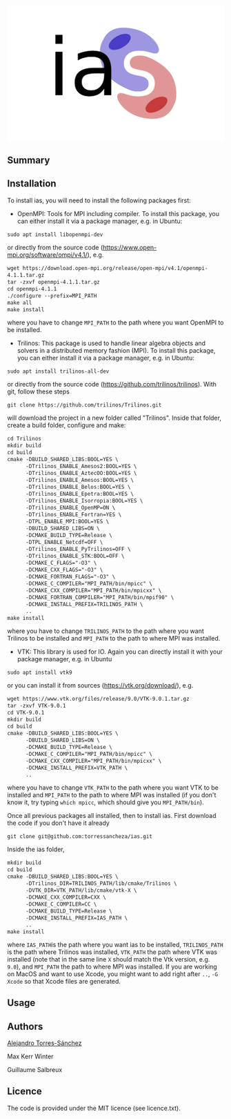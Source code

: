 ![](https://github.com/torressancheza/ias/blob/8f70080ec147af4698d7e8fa1d83c646e12b76ab/Other/Images/ias.png)

## Summary


## Installation

To install ias, you will need to install the following packages first:  
* OpenMPI: Tools for MPI including compiler. To install this package, you can either install it via a package manager, e.g. in Ubuntu:
```
sudo apt install libopenmpi-dev
```
or directly from the source code (https://www.open-mpi.org/software/ompi/v4.1/), e.g.
```
wget https://download.open-mpi.org/release/open-mpi/v4.1/openmpi-4.1.1.tar.gz
tar -zxvf openmpi-4.1.1.tar.gz
cd openmpi-4.1.1
./configure --prefix=MPI_PATH
make all
make install
```
where you have to change ```MPI_PATH``` to the path where you want OpenMPI to be installed.
* Trilinos: This package is used to handle linear algebra objects and solvers in a distributed memory fashion (MPI). To install this package, you can either install it via a package manager, e.g. in Ubuntu:
```
sudo apt install trilinos-all-dev
```
or directly from the source code (https://github.com/trilinos/trilinos). With git, follow these steps
```
git clone https://github.com/trilinos/Trilinos.git
```
will download the project in a new folder called "Trilinos". Inside that folder, create a build folder, configure and make:
```
cd Trilinos
mkdir build
cd build
cmake -DBUILD_SHARED_LIBS:BOOL=YES \
      -DTrilinos_ENABLE_Amesos2:BOOL=YES \
      -DTrilinos_ENABLE_AztecOO:BOOL=YES \
      -DTrilinos_ENABLE_Amesos:BOOL=YES \
      -DTrilinos_ENABLE_Belos:BOOL=YES \
      -DTrilinos_ENABLE_Epetra:BOOL=YES \
      -DTrilinos_ENABLE_Isorropia:BOOL=YES \
      -DTrilinos_ENABLE_OpenMP=ON \
      -DTrilinos_ENABLE_Fortran=YES \
      -DTPL_ENABLE_MPI:BOOL=YES \
      -DBUILD_SHARED_LIBS=ON \
      -DCMAKE_BUILD_TYPE=Release \
      -DTPL_ENABLE_Netcdf=OFF \
      -DTrilinos_ENABLE_PyTrilinos=OFF \
      -DTrilinos_ENABLE_STK:BOOL=OFF \
      -DCMAKE_C_FLAGS="-O3" \
      -DCMAKE_CXX_FLAGS="-O3" \
      -DCMAKE_FORTRAN_FLAGS="-O3" \
      -DCMAKE_C_COMPILER="MPI_PATH/bin/mpicc" \
      -DCMAKE_CXX_COMPILER="MPI_PATH/bin/mpicxx" \
      -DCMAKE_FORTRAN_COMPILER="MPI_PATH/bin/mpif90" \
      -DCMAKE_INSTALL_PREFIX=TRILINOS_PATH \
      ..
make install
```
where you have to change ```TRILINOS_PATH``` to the path where you want Trilinos to be installed and ```MPI_PATH``` to the path to where MPI was installed.
* VTK: This library is used for IO. Again you can directly install it with your package manager, e.g. in Ubuntu
```
sudo apt install vtk9
```
or you can install it from sources  (https://vtk.org/download/), e.g.
```
wget https://www.vtk.org/files/release/9.0/VTK-9.0.1.tar.gz
tar -zxvf VTK-9.0.1
cd VTK-9.0.1
mkdir build
cd build
cmake -DBUILD_SHARED_LIBS:BOOL=YES \
      -DBUILD_SHARED_LIBS=ON \
      -DCMAKE_BUILD_TYPE=Release \
      -DCMAKE_C_COMPILER="MPI_PATH/bin/mpicc" \
      -DCMAKE_CXX_COMPILER="MPI_PATH/bin/mpicxx" \
      -DCMAKE_INSTALL_PREFIX=VTK_PATH \
      ..
```
where you have to change ```VTK_PATH``` to the path where you want VTK to be installed and ```MPI_PATH``` to the path to where MPI was installed (if you don't know it, try typing ```which mpicc```, which should give you ```MPI_PATH/bin```). 

Once all previous packages all installed, then to install ias. First download the code if you don't have it already
```
git clone git@github.com:torressancheza/ias.git
```
Inside the ias folder,
```
mkdir build
cd build
cmake -DBUILD_SHARED_LIBS:BOOL=YES \
      -DTrilinos_DIR=TRILINOS_PATH/lib/cmake/Trilinos \
      -DVTK_DIR=VTK_PATH/lib/cmake/vtk-X \
      -DCMAKE_CXX_COMPILER=CXX \
      -DCMAKE_C_COMPILER=CC \
      -DCMAKE_BUILD_TYPE=Release \
      -DCMAKE_INSTALL_PREFIX=IAS_PATH \
      ..
make install
```
where ```IAS_PATH```is the path where you want ias to be installed, ```TRILINOS_PATH``` is the path where Trilinos was installed, ```VTK_PATH``` the path where VTK was installed (note that in the same line ```X``` should match the Vtk version, e.g. ```9.0```), and ```MPI_PATH``` the path to where MPI was installed. If you are working on MacOS and want to use Xcode, you might want to add right after ```..```, ```-G Xcode``` so that Xcode files are generated.
## Usage

## Authors
[Alejandro Torres-Sánchez](https://torres-sanchez.xyz/)

Max Kerr Winter

Guillaume Salbreux

## Licence
The code is provided under the MIT licence (see licence.txt).
